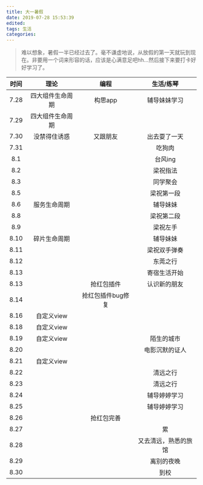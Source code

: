 ```yaml
---
title: 大一暑假
date: 2019-07-28 15:53:39
edited:
tags: 生活
categories:
---
```

>难以想象，暑假一半已经过去了。毫不谦虚地说，从放假的第一天就玩到现在。非要用一个词来形容的话，应该是心满意足吧hh…然后接下来要打卡好好学习了。

<!--more-->
时间|	理论|	编程|	生活/练琴
:---:|:---:|:---:|:---:
7.28	|四大组件生命周期	|构思app	|辅导妹妹学习
7.29	|四大组件生命周期		
7.30	|没禁得住诱惑	|又跟朋友	|出去耍了一天
7.31	|	||	吃狗肉
8.1			|||台风ing
8.2		|	||梁祝指法
8.3		|||	同学聚会
8.5		|||	梁祝第一段
8.6	|服务生命周期	||	辅导妹妹
8.8		|||	梁祝第二段
8.9	|||	梁祝左手
8.10	|碎片生命周期	||	辅导妹妹
8.11	|||		梁祝双手弹奏
8.12	|||		东莞之行
8.13	|||		寄宿生活开始
8.13	||	抢红包插件	|认识新的朋友
8.14	||	抢红包插件bug修复	
8.16	|自定义view		
8.18	|自定义view		
8.19|	自定义view		||陌生的城市
8.20	|||		电影沉默的证人
8.21	|自定义view		
8.22	|||		清远之行
8.23|||		清远之行
8.24	|||		辅导婷婷学习
8.25	|||		辅导婷婷学习
8.26	||	抢红包完善	
8.27	|||		累
8.28	|||		又去清远，熟悉的旅馆
8.29	|||		离别的夜晚
8.30 |||到校